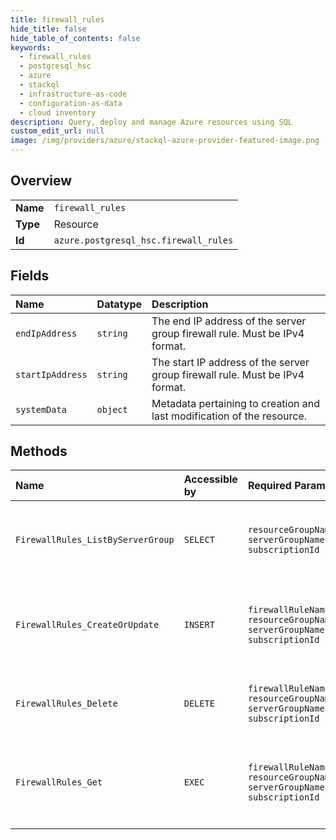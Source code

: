 ```yaml
---
title: firewall_rules
hide_title: false
hide_table_of_contents: false
keywords:
  - firewall_rules
  - postgresql_hsc
  - azure    
  - stackql
  - infrastructure-as-code
  - configuration-as-data
  - cloud inventory
description: Query, deploy and manage Azure resources using SQL
custom_edit_url: null
image: /img/providers/azure/stackql-azure-provider-featured-image.png
---
```

  
    

## Overview
<table><tbody>
<tr><td><b>Name</b></td><td><code>firewall_rules</code></td></tr>
<tr><td><b>Type</b></td><td>Resource</td></tr>
<tr><td><b>Id</b></td><td><code>azure.postgresql_hsc.firewall_rules</code></td></tr>
</tbody></table>

## Fields
| Name | Datatype | Description |
|:-----|:---------|:------------|
| `endIpAddress` | `string` | The end IP address of the server group firewall rule. Must be IPv4 format. |
| `startIpAddress` | `string` | The start IP address of the server group firewall rule. Must be IPv4 format. |
| `systemData` | `object` | Metadata pertaining to creation and last modification of the resource. |
## Methods
| Name | Accessible by | Required Params | Description |
|:-----|:--------------|:----------------|:------------|
| `FirewallRules_ListByServerGroup` | `SELECT` | `resourceGroupName, serverGroupName, subscriptionId` | List all the firewall rules in a given server group. |
| `FirewallRules_CreateOrUpdate` | `INSERT` | `firewallRuleName, resourceGroupName, serverGroupName, subscriptionId` | Creates a new firewall rule or updates an existing firewall rule. |
| `FirewallRules_Delete` | `DELETE` | `firewallRuleName, resourceGroupName, serverGroupName, subscriptionId` | Deletes a server group firewall rule. |
| `FirewallRules_Get` | `EXEC` | `firewallRuleName, resourceGroupName, serverGroupName, subscriptionId` | Gets information about a server group firewall rule. |
